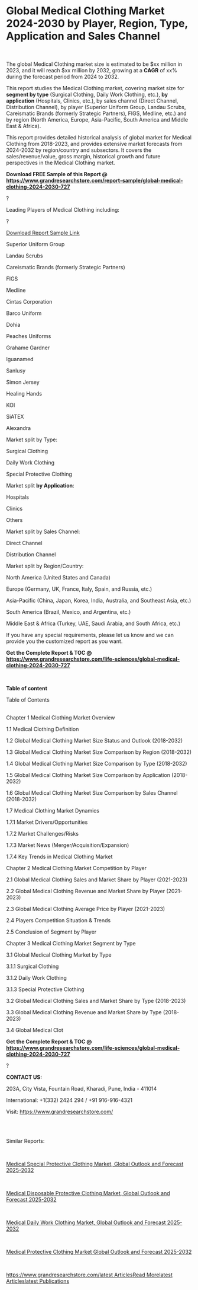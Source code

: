 <h1>Global Medical Clothing Market 2024-2030 by Player, Region, Type, Application and Sales Channel</h1><br/><p>The global Medical Clothing market size is estimated to be $xx million in 2023, and it will reach $xx million by 2032, growing at a <strong>CAGR</strong> of xx% during the forecast period from 2024 to 2032.</p>
 
 
 
 <p>This report studies the Medical Clothing market, covering market size for <strong>segment by type</strong> (Surgical Clothing, Daily Work Clothing, etc.), <strong>by application</strong> (Hospitals, Clinics, etc.), by sales channel (Direct Channel, Distribution Channel), by player (Superior Uniform Group, Landau Scrubs, Careismatic Brands (formerly Strategic Partners), FIGS, Medline, etc.) and by region (North America, Europe, Asia-Pacific, South America and Middle East & Africa).</p>
 
 
 
 <p>This report provides detailed historical analysis of global market for Medical Clothing from 2018-2023, and provides extensive market forecasts from 2024-2032 by region/country and subsectors. It covers the sales/revenue/value, gross margin, historical growth and future perspectives in the Medical Clothing market.</p>
 
 
 
 <div><b>Download FREE Sample of this Report @ <a href="https://www.grandresearchstore.com/report-sample/global-medical-clothing-2024-2030-727">https://www.grandresearchstore.com/report-sample/global-medical-clothing-2024-2030-727</a></b></div>
 
 
 
 <p>? </p>
 
 
 
 <p>Leading Players of Medical Clothing including:</p>
 
 
 
 <p>? </p>
 
 
 
 <p><a href="https://www.grandresearchstore.com/mr-admin/report-sample/global-medical-clothing-2024-2030-727">Download Report Sample Link</a></p>
 
 
 
 <p>Superior Uniform Group</p>
 
 
 
 <p>Landau Scrubs</p>
 
 
 
 <p>Careismatic Brands (formerly Strategic Partners)</p>
 
 
 
 <p>FIGS</p>
 
 
 
 <p>Medline</p>
 
 
 
 <p>Cintas Corporation</p>
 
 
 
 <p>Barco Uniform</p>
 
 
 
 <p>Dohia</p>
 
 
 
 <p>Peaches Uniforms</p>
 
 
 
 <p>Grahame Gardner</p>
 
 
 
 <p>Iguanamed</p>
 
 
 
 <p>Sanlusy</p>
 
 
 
 <p>Simon Jersey</p>
 
 
 
 <p>Healing Hands</p>
 
 
 
 <p>KOI</p>
 
 
 
 <p>SiATEX</p>
 
 
 
 <p>Alexandra</p>
 
 
 
 <p>Market split by Type:</p>
 
 
 
 <p>Surgical Clothing</p>
 
 
 
 <p>Daily Work Clothing</p>
 
 
 
 <p>Special Protective Clothing</p>
 
 
 
 <p>Market split <strong>by Application</strong>:</p>
 
 
 
 <p>Hospitals</p>
 
 
 
 <p>Clinics</p>
 
 
 
 <p>Others</p>
 
 
 
 <p>Market split by Sales Channel:</p>
 
 
 
 <p>Direct Channel</p>
 
 
 
 <p>Distribution Channel</p>
 
 
 
 <p>Market split by Region/Country:</p>
 
 
 
 <p>North America (United States and Canada)</p>
 
 
 
 <p>Europe (Germany, UK, France, Italy, Spain, and Russia, etc.)</p>
 
 
 
 <p>Asia-Pacific (China, Japan, Korea, India, Australia, and Southeast Asia, etc.)</p>
 
 
 
 <p>South America (Brazil, Mexico, and Argentina, etc.)</p>
 
 
 
 <p>Middle East & Africa (Turkey, UAE, Saudi Arabia, and South Africa, etc.)</p>
 
 
 
 <p>If you have any special requirements, please let us know and we can provide you the customized report as you want.</p>
 
 
 
 <div><b>Get the Complete Report & TOC @ <a href="https://www.grandresearchstore.com/life-sciences/global-medical-clothing-2024-2030-727">https://www.grandresearchstore.com/life-sciences/global-medical-clothing-2024-2030-727</a></b></div>
 
 
 
 <p><br />
 
 <b>Table of content</b></p>
 
 
 
 <p>Table of Contents<br />
 
 <br />
 
 Chapter 1 Medical Clothing Market Overview<br />
 
 1.1 Medical Clothing Definition<br />
 
 1.2 Global Medical Clothing Market Size Status and Outlook (2018-2032)<br />
 
 1.3 Global Medical Clothing Market Size Comparison by Region (2018-2032)<br />
 
 1.4 Global Medical Clothing Market Size Comparison by Type (2018-2032)<br />
 
 1.5 Global Medical Clothing Market Size Comparison by Application (2018-2032)<br />
 
 1.6 Global Medical Clothing Market Size Comparison by Sales Channel (2018-2032)<br />
 
 1.7 Medical Clothing Market Dynamics<br />
 
 1.7.1 Market Drivers/Opportunities<br />
 
 1.7.2 Market Challenges/Risks<br />
 
 1.7.3 Market News (Merger/Acquisition/Expansion)<br />
 
 1.7.4 Key Trends in Medical Clothing Market<br />
 
 Chapter 2 Medical Clothing Market Competition by Player<br />
 
 2.1 Global Medical Clothing Sales and Market Share by Player (2021-2023)<br />
 
 2.2 Global Medical Clothing Revenue and Market Share by Player (2021-2023)<br />
 
 2.3 Global Medical Clothing Average Price by Player (2021-2023)<br />
 
 2.4 Players Competition Situation & Trends<br />
 
 2.5 Conclusion of Segment by Player<br />
 
 Chapter 3 Medical Clothing Market Segment by Type<br />
 
 3.1 Global Medical Clothing Market by Type<br />
 
 3.1.1 Surgical Clothing<br />
 
 3.1.2 Daily Work Clothing<br />
 
 3.1.3 Special Protective Clothing<br />
 
 3.2 Global Medical Clothing Sales and Market Share by Type (2018-2023)<br />
 
 3.3 Global Medical Clothing Revenue and Market Share by Type (2018-2023)<br />
 
 3.4 Global Medical Clot</p>
 
 
 
 <div><b>Get the Complete Report & TOC @ <a href="https://www.grandresearchstore.com/life-sciences/global-medical-clothing-2024-2030-727">https://www.grandresearchstore.com/life-sciences/global-medical-clothing-2024-2030-727</a></b></div>
 
 
 
 <p>? </p>
 
 
 
 <p><b>CONTACT US:</b><br />
 
 203A, City Vista, Fountain Road, Kharadi, Pune, India - 411014<br />
 
 International: +1(332) 2424 294 / +91 916-916-4321<br />
 
 Visit: <a href="https://www.grandresearchstore.com/">https://www.grandresearchstore.com/</a><br />
 
 <br />
 
 <br />
 
 Similar Reports:<br />
 
 <br />
 
 <a href="https://www.grandresearchstore.com/life-sciences/global-medical-special-protective-clothing-forecast-2025-2032-246">Medical Special Protective Clothing Market, Global Outlook and Forecast 2025-2032</a><br />
 
 <br />
 
 <a href="https://www.grandresearchstore.com/life-sciences/global-medical-disposable-protective-clothing-forecast-2025-2032-593">Medical Disposable Protective Clothing Market, Global Outlook and Forecast 2025-2032</a><br />
 
 <br />
 
 <a href="https://www.grandresearchstore.com/life-sciences/global-medical-daily-work-clothing-forecast-2025-2032-970">Medical Daily Work Clothing Market, Global Outlook and Forecast 2025-2032</a><br />
 
 <br />
 
 <a href="https://www.grandresearchstore.com/life-sciences/global-medical-protective-clothing-2025-2032-795">Medical Protective Clothing Market Global Outlook and Forecast 2025-2032 </a><br />
 
 <br />
 
 <a href="https://gyeongbokgung.com">https://www.grandresearchstore.com/</a><a href="https://hallyeomaritime.com">latest Articles</a><a href="https://jingwansa.com">Read More</a><a href="https://nguoiviet.jp/">latest Articles</a><a href="https://www.intelmarketresearch.com/">latest Publications</a></p>
